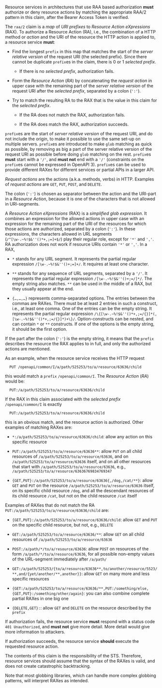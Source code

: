 Resource services in architectures that use RAA based authorization **must** authorize or deny resource actions by
matching the appropriate RAA/2 pattern in this claim, after the Bearer Access Token is verified.

The `raa/2` claim is a _map_ of _URI prefixes_ to _Resource Action eXpressions_ (RAX). To authorize a Resource Action
(RA), i.e., the combination of a HTTP method or _action_ and the URI of the resource the HTTP action is applied to, a
resource service **must**:

- Find the longest `prefix` in this map that matches the start of the _server relative version_ of the request URI (the
  selected prefix). Since there cannot be duplicate `prefix`es in the claim, there is 0 or 1 _selected prefix_.

  - If there is no _selected prefix_, authorization fails.

- Form the _Resource Action_ (_RA_) by concatenating the _request action_ in upper case with the remaining part of the
  _server relative version_ of the request URI after the _selected prefix_, separated by a colon (`':'`).

- Try to match the resulting RA to the RAX that is the value in this claim for the _selected prefix_.

  - If the RA does not match the RAX, authorization fails.

  - If the RA does match the RAX, authorization succeeds.

`prefix`es are the start of _server relative version_ of the request URI, and do not include the origin, to make it
possible to use the same set-up on multiple servers. `prefix`es are introduced to make `glob` matching as quick as
possible, by removing as big a part of the server relative version of the request URI as possible before doing `glob`
matching on the rest. `prefix`es **must** start with a `'/'`, and **must not** end with a `'/'` (constraints on the
`prefix`es cannot be expressed in OpenAPI 3). `prefix`es can be used to provide different RAXes for different services
or partial APIs in a larger API.

_Request actions_ are the actions (a.k.a. methods, verbs) in HTTP. Examples of _request actions_ are `GET`, `PUT`,
`POST`, and `DELETE`.

The colon (`':'`) is chosen as separator between the action and the URI-part in a _Resource Action_, because it is one
of the characters that is not allowed in URI-segments.

A _Resource Action eXpressions_ (RAX) is a _simplified glob expression_. It combines an expression for the allowed
actions in upper case with an expression for the remaining part of the URI of the resources for which those actions are
authorized, separated by a colon (`':'`). In these expressions, the characters allowed in URL segments
(`/^[\w-.~%!$&''()*+,;=]+$/`) play their regular role, except for `'*'` and `','`. RA authorization does not work if
resource URIs contain `'*'` or `','`. In a RAX,

- `*` stands for any URL segment. It represents the partial regular expression `/[\w-.~%!$&''()+;=]+/`. It requires at
  least one character.

- `**` stands for any sequence of URL segments, separated by a `'/'`. It represents the partial regular expression
  `/[\w-.~%!$&''()+;=/]*/`. The empty string also matches. `**` can be used in the middle of a RAX, but they usually
  appear at the end.

- `{…,…,…}` represents comma-separated options. The entries between the commas are RAXes. There must be at least 2
  entries in such a construct, i.e., at least one comma. One of the entries can be the empty string. It represents the
  partial regular expression `/\{[\w-.~%!$&''()*+,;=/{}]*(,[\w-.~%!$&''()*+,;=/{}]*)+\}/`. Option-constructs can be
  nested, and can contain `*` or `**` constructs. If one of the options is the empty string, it should be the first
  option.

If the part after the colon (`':'`) is the empty string, it means that the `prefix` describes the resource the RAX
applies to in full, and only the authorized actions are mentioned.

As an example, when the resource service receives the HTTP request

      PUT /openapi/common/I/a/path/525253/to/a/resource/63636/child

this would match a `prefix` `/openapi/common/I`. The _Resource Action_ (_RA_) would be:

      PUT:/a/path/525253/to/a/resource/63636/child

If the RAX in this claim associated with the _selected prefix_ `/openapi/common/I` is exactly

      PUT:/a/path/525253/to/a/resource/63636/child

this is an obvious match, and the resource action is authorized. Other examples of matching RAXes are:

- `*:/a/path/525253/to/a/resource/63636/child`: allow any action on this specific resource

- `PUT:/a/path/525253/to/a/resource/63636**`: allow `PUT` on all child resources of
  `/a/path/525253/to/a/resource/63636`, and on `/a/path/525253/to/a/resource/63636` itself, and on all other resources
  that start with `/a/path/525253/to/a/resource/63636`, e.g., `/a/path/525253/to/a/resource/63636769834769347`

- `{GET,PUT}:/a/path/525253/to/a/resource/63636{,/dog,/cat/**}`: allow `GET` and `PUT` on the resource
  `/a/path/525253/to/a/resource/63636` itself, on its specific child resource `/dog`, and all the descendant resources
  of its child resource `/cat`, but not on the child resource `/cat` itself

Examples of RAXes that do not match the RA `PUT:/a/path/525253/to/a/resource/63636/child` are:

- `{GET,PUT}:/a/path/525253/to/a/resource/63636/child`: allow `GET` and `PUT` on the specific child resource, but not,
  e.g., `DELETE`

- `GET:/a/path/525253/to/a/resource/63636/**`: allow `GET` on all child resources of
  `/a/path/525253/to/a/resource/63636`

- `POST:/a/path/*/to/a/resource/63636`: allow `POST` on resources of the form `/a/path/*/to/a/resource/63636`, for all
  possible non-empty values of the URL-segment immediately after `/a/path/`

- `GET:/a/path/525253/{to/a/resource/63636**,to/another/resource/5523/**,and/{yet/another/**,another}}`: allow `GET` on
  many more and less specific resources

- `{GET:/a/path/525253/to/a/resource/63636/**,PUT:/something/else,{GET,PUT}:/something/other/again}`: you can also
  combine complete partial RAXes in one big one

- `{DELETE,GET}:`: allow `GET` and `DELETE` on the resource described by the `prefix`

If authorization fails, the resource service **must** respond with a status code `401 Unauthorized`, and **must not**
give more detail. More detail would give more information to attackers.

If authorization succeeds, the resource service **should** execute the requested resource action.

The contents of this claim is the responsibility of the STS. Therefore, resource services should assume that the syntax
of the RAXes is valid, and does not create catastrophic backtracking.

Note that most globbing libraries, which can handle more complex globbing patterns, will interpret RAXes as intended.
